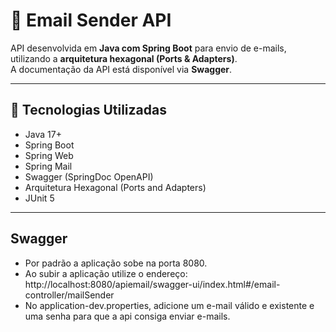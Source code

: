 # 📧 Email Sender API

API desenvolvida em **Java com Spring Boot** para envio de e-mails, utilizando a **arquitetura hexagonal (Ports & Adapters)**.  
A documentação da API está disponível via **Swagger**.

---

## 🚀 Tecnologias Utilizadas

- Java 17+
- Spring Boot
- Spring Web
- Spring Mail
- Swagger (SpringDoc OpenAPI)
- Arquitetura Hexagonal (Ports and Adapters)
- JUnit 5

---

## Swagger
- Por padrão a aplicação sobe na porta 8080.
- Ao subir a aplicação utilize o endereço: http://localhost:8080/apiemail/swagger-ui/index.html#/email-controller/mailSender
- No application-dev.properties, adicione um e-mail válido e existente e uma senha para que a api consiga enviar e-mails.

